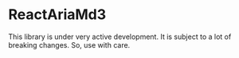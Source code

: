 # ReactAriaMd3

This library is under very active development. It is subject to a lot of breaking
changes. So, use with care.
